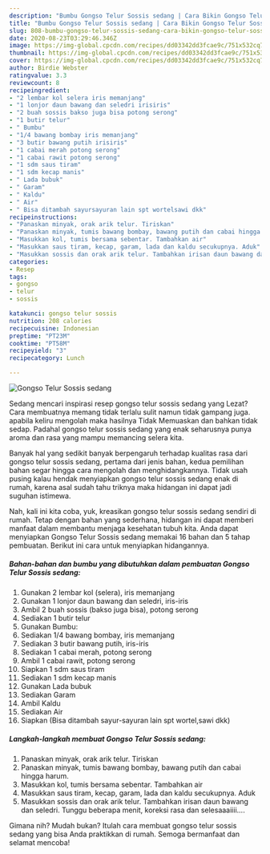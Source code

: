 ```yaml
---
description: "Bumbu Gongso Telur Sossis sedang | Cara Bikin Gongso Telur Sossis sedang Yang Enak Dan Lezat"
title: "Bumbu Gongso Telur Sossis sedang | Cara Bikin Gongso Telur Sossis sedang Yang Enak Dan Lezat"
slug: 808-bumbu-gongso-telur-sossis-sedang-cara-bikin-gongso-telur-sossis-sedang-yang-enak-dan-lezat
date: 2020-08-23T03:29:46.346Z
image: https://img-global.cpcdn.com/recipes/dd03342dd3fcae9c/751x532cq70/gongso-telur-sossis-sedang-foto-resep-utama.jpg
thumbnail: https://img-global.cpcdn.com/recipes/dd03342dd3fcae9c/751x532cq70/gongso-telur-sossis-sedang-foto-resep-utama.jpg
cover: https://img-global.cpcdn.com/recipes/dd03342dd3fcae9c/751x532cq70/gongso-telur-sossis-sedang-foto-resep-utama.jpg
author: Birdie Webster
ratingvalue: 3.3
reviewcount: 8
recipeingredient:
- "2 lembar kol selera iris memanjang"
- "1 lonjor daun bawang dan seledri irisiris"
- "2 buah sossis bakso juga bisa potong serong"
- "1 butir telur"
- " Bumbu"
- "1/4 bawang bombay iris memanjang"
- "3 butir bawang putih irisiris"
- "1 cabai merah potong serong"
- "1 cabai rawit potong serong"
- "1 sdm saus tiram"
- "1 sdm kecap manis"
- " Lada bubuk"
- " Garam"
- " Kaldu"
- " Air"
- " Bisa ditambah sayursayuran lain spt wortelsawi dkk"
recipeinstructions:
- "Panaskan minyak, orak arik telur. Tiriskan"
- "Panaskan minyak, tumis bawang bombay, bawang putih dan cabai hingga harum."
- "Masukkan kol, tumis bersama sebentar. Tambahkan air"
- "Masukkan saus tiram, kecap, garam, lada dan kaldu secukupnya. Aduk"
- "Masukkan sossis dan orak arik telur. Tambahkan irisan daun bawang dan seledri. Tunggu beberapa menit, koreksi rasa dan selesaaaiiii...."
categories:
- Resep
tags:
- gongso
- telur
- sossis

katakunci: gongso telur sossis 
nutrition: 208 calories
recipecuisine: Indonesian
preptime: "PT23M"
cooktime: "PT58M"
recipeyield: "3"
recipecategory: Lunch

---
```



![Gongso Telur Sossis sedang](https://img-global.cpcdn.com/recipes/dd03342dd3fcae9c/751x532cq70/gongso-telur-sossis-sedang-foto-resep-utama.jpg)

Sedang mencari inspirasi resep gongso telur sossis sedang yang Lezat? Cara membuatnya memang tidak terlalu sulit namun tidak gampang juga. apabila keliru mengolah maka hasilnya Tidak Memuaskan dan bahkan tidak sedap. Padahal gongso telur sossis sedang yang enak seharusnya punya aroma dan rasa yang mampu memancing selera kita.



Banyak hal yang sedikit banyak berpengaruh terhadap kualitas rasa dari gongso telur sossis sedang, pertama dari jenis bahan, kedua pemilihan bahan segar hingga cara mengolah dan menghidangkannya. Tidak usah pusing kalau hendak menyiapkan gongso telur sossis sedang enak di rumah, karena asal sudah tahu triknya maka hidangan ini dapat jadi suguhan istimewa.


Nah, kali ini kita coba, yuk, kreasikan gongso telur sossis sedang sendiri di rumah. Tetap dengan bahan yang sederhana, hidangan ini dapat memberi manfaat dalam membantu menjaga kesehatan tubuh kita. Anda dapat menyiapkan Gongso Telur Sossis sedang memakai 16 bahan dan 5 tahap pembuatan. Berikut ini cara untuk menyiapkan hidangannya.

<!--inarticleads1-->

##### Bahan-bahan dan bumbu yang dibutuhkan dalam pembuatan Gongso Telur Sossis sedang:

1. Gunakan 2 lembar kol (selera), iris memanjang
1. Gunakan 1 lonjor daun bawang dan seledri, iris-iris
1. Ambil 2 buah sossis (bakso juga bisa), potong serong
1. Sediakan 1 butir telur
1. Gunakan  Bumbu:
1. Sediakan 1/4 bawang bombay, iris memanjang
1. Sediakan 3 butir bawang putih, iris-iris
1. Sediakan 1 cabai merah, potong serong
1. Ambil 1 cabai rawit, potong serong
1. Siapkan 1 sdm saus tiram
1. Sediakan 1 sdm kecap manis
1. Gunakan  Lada bubuk
1. Sediakan  Garam
1. Ambil  Kaldu
1. Sediakan  Air
1. Siapkan  (Bisa ditambah sayur-sayuran lain spt wortel,sawi dkk)




<!--inarticleads2-->

##### Langkah-langkah membuat Gongso Telur Sossis sedang:

1. Panaskan minyak, orak arik telur. Tiriskan
1. Panaskan minyak, tumis bawang bombay, bawang putih dan cabai hingga harum.
1. Masukkan kol, tumis bersama sebentar. Tambahkan air
1. Masukkan saus tiram, kecap, garam, lada dan kaldu secukupnya. Aduk
1. Masukkan sossis dan orak arik telur. Tambahkan irisan daun bawang dan seledri. Tunggu beberapa menit, koreksi rasa dan selesaaaiiii....




Gimana nih? Mudah bukan? Itulah cara membuat gongso telur sossis sedang yang bisa Anda praktikkan di rumah. Semoga bermanfaat dan selamat mencoba!
